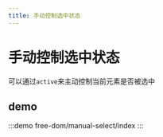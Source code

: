 ```yaml
---
title: 手动控制选中状态
---
```


# 手动控制选中状态

可以通过`active`来主动控制当前元素是否被选中

## demo

:::demo
free-dom/manual-select/index
:::
